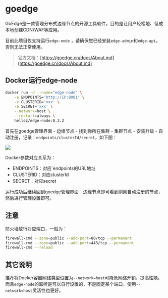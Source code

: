 # goedge
GoEdge是一款管理分布式边缘节点的开源工具软件，目的是让用户轻松地、低成本地创建CDN/WAF等应用。

目前此项目仅支持运行`edge-node` ，请确保您已经安装`edge-admin`和`edge-api`，否则无法正常使用。

> 官方文档：[https://goedge.cn/docs/About.md](https://goedge.cn/docs/About.md)

## Docker运行edge-node

```bash
docker run -d --name="edge-node" \
	-e ENDPOINTS='http://IP:8001' \
	-e CLUSTERID='xxx' \
	-e SECRET='xxx' \
	--network=host \
	--restart=always \
	helloz/edge-node:0.3.2
```

首先在goedge管理界面 - 边缘节点 - 找到你所在集群 - 集群节点 - 安装升级 - 自动注册，记录：`endpoints/clusterId/secret`，如下图：

![](https://i.bmp.ovh/imgs/2021/10/57ec94f01752d7f9.png)

Docker参数对应关系为：

* ENDPOINTS：对应`endpoints的URL地址
* CLUSTERID：对应clusterId
* SECRET：对应secret

运行成功后继续回到goedge管理界面 - 边缘节点即可看到刚刚自动注册的节点，然后进行管理设置即可。



## 注意

防火墙放行对应端口，一般为：

```bash
firewall-cmd --zone=public --add-port=80/tcp --permanent
firewall-cmd --zone=public --add-port=443/tcp --permanent
firewall-cmd --reload
```



## 其它说明

推荐将Docker容器网络类型设置为`--network=host`可降低网络开销，提高性能。而且`edge-node`的监听是可以自行设置的，不是固定某个端口，使用`--network=host`灵活性也更好。